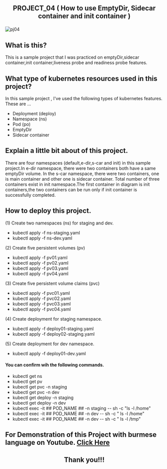 ## <p align="center"> PROJECT_04 ( How to use EmptyDir, Sidecar container and init container ) </p>

![pj04](https://user-images.githubusercontent.com/120474799/217431741-f465e6f7-0c9c-4452-8980-648fd041851b.png)

## What is this?
This is a sample project that I was practiced on emptyDir,sidecar container,init container,liveness probe and readiness probe features.

## What type of kubernetes resources used in this project?
In this sample project , I've used the following types of kubernetes features. These are  ...
- Deployment (deploy)
- Namespace (ns)
- Pod (po)
- EmptyDir
- Sidecar container

## Explain a little bit about of this project.
There are four namespaces (default,e-dir,s-car and init) in this sample project.In e-dir namespace, there were two containers both have a same emptyDir volume.
In the s-car namespace, there were two containers, one is main container and other one is sidecar container.
Total number of three containers exist in init namespace.The first container in diagram is init containers,the two containers can be run only if init container is successfully completed. 

## How to deploy this project.
(1) Create two namespaces (ns) for staging and dev.
- kubectl apply -f ns-staging.yaml
- kubectl apply -f ns-dev.yaml

(2) Create five persistent volumes (pv)
- kubectl apply -f pv01.yaml
- kubectl apply -f pv02.yaml
- kubectl apply -f pv03.yaml
- kubectl apply -f pv04.yaml

(3) Create five persistent volume claims (pvc)
- kubectl apply -f pvc01.yaml
- kubectl apply -f pvc02.yaml
- kubectl apply -f pvc03.yaml
- kubectl apply -f pvc04.yaml

(4) Create deployment for staging namespace.
- kubectl apply -f deploy01-staging.yaml
- kubectl apply -f deploy02-staging.yaml

(5) Create deployment for dev namespace.
- kubectl apply -f deploy01-dev.yaml

#### You can confirm wih the following commands.
- kubectl get ns
- kubectl get pv
- kubectl get pvc -n staging
- kubectl get pvc -n dev
- kubectl get deploy -n staging
- kubectl get deploy -n dev
- kubectl exec -it ## POD_NAME ## -n staging -- sh -c "ls -l /home"
- kubectl exec -it ## POD_NAME ## -n dev -- sh -c " ls -l /home"
- kubectl exec -it ## POD_NAME ## -n dev -- sh -c " ls -l /tmp"

##  For Demonstration of this Project with burmese language on Youtube. <a href="YOUTUBE_LINK">Click Here</a>

## <p align="center">  Thank you!!! </p>
